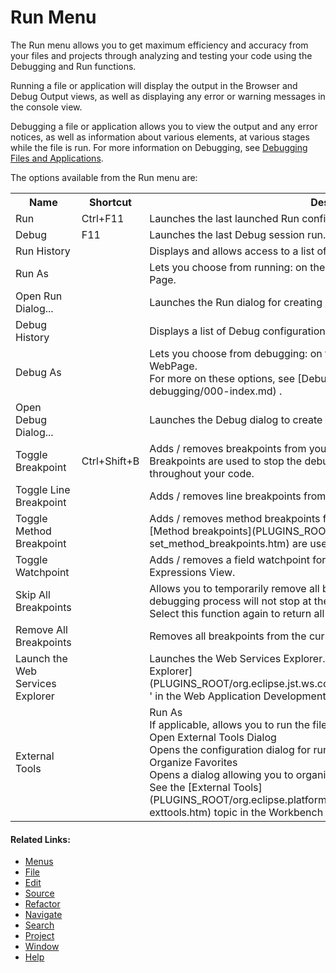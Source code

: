 # Run Menu

<!--context:run-->

The Run menu allows you to get maximum efficiency and accuracy from your files and projects through analyzing and testing your code using the Debugging and Run functions.

Running a file or application will display the output in the Browser and Debug Output views, as well as displaying any error or warning messages in the console view.

Debugging a file or application allows you to view the output and any error notices, as well as information about various elements, at various stages while the file is run. For more information on Debugging, see [Debugging Files and Applications](../../024-tasks/152-debugging/000-index.md).

The options available from the Run menu are:

<table>
<tr><th>Name</th>

<th>Shortcut</th>

<th>Description</th></tr>

<tr><td>Run</td>

<td>Ctrl+F11</td>

<td>Launches the last launched Run configuration.</td></tr>

<tr><td>Debug</td>

<td>F11</td>

<td>Launches the last Debug session run.</td></tr>

<tr><td>Run History</td>

<td></td>

<td>Displays and allows access to a list of previously launched Run configurations.</td></tr>

<tr><td>Run As</td>

<td></td>

<td>Lets you choose from running: on the server, as a PHP Script, or as a PHP Web Page.</td></tr>

<tr><td>Open Run Dialog...</td>

<td></td>

<td>Launches the Run dialog for creating / editing Run configurations.</td></tr>

<tr><td>Debug History</td>

<td></td>

<td>Displays a list of Debug configurations so that they can be used for debugging.</td></tr>

<tr><td>Debug As</td>

<td></td>

<td>Lets you choose from debugging: on the server, as a PHP Script, or as a PHP WebPage.
<br />
For more on these options, see [Debugging](../../024-tasks/152-debugging/000-index.md) .</td></tr>

<tr><td>Open Debug Dialog...</td>

<td></td>

<td>Launches the Debug dialog to create /edit debugging configurations.</td></tr>

<tr><td>Toggle Breakpoint</td>

<td>Ctrl+Shift+B</td>

<td>Adds / removes breakpoints from your script.
<br />
Breakpoints are used to stop the debugging process at certain key places throughout your code.</td></tr>

<tr><td>Toggle Line Breakpoint</td>

<td></td>

<td>Adds / removes line breakpoints from your script.</td></tr>

<tr><td>Toggle Method Breakpoint</td>

<td></td>

<td>Adds / removes method breakpoints from your script.
<br />
[Method breakpoints](PLUGINS_ROOT/org.eclipse.jdt.doc.user/tasks/task-set_method_breakpoints.htm) are used to add conditions to breakpoints.</td></tr>

<tr><td>Toggle Watchpoint</td>

<td></td>

<td>Adds / removes a field watchpoint for the current selected variable in the Expressions View.</td></tr>

<tr><td>Skip All Breakpoints</td>

<td></td>

<td>Allows you to temporarily remove all breakpoints from your script so that the debugging process will not stop at them.
<br />
Select this function again to return all breakpoints to the script.</td></tr>

<tr><td>Remove All Breakpoints</td>

<td></td>

<td>Removes all breakpoints from the current active file.</td></tr>

<tr><td>Launch the Web Services Explorer</td>

<td></td>

<td>Launches the Web Services Explorer. See ' [Launching the Web Services Explorer](PLUGINS_ROOT/org.eclipse.jst.ws.consumption.ui.doc.user/tasks/tstrtexp.html) ' in the Web Application Development User Guide for more information.</td></tr>

<tr><td>External Tools</td>

<td></td>

<td>Run As
<br />
If applicable, allows you to run the file using External tools.
<br />
Open External Tools Dialog
<br />
Opens the configuration dialog for running a file using external tools.
<br />
Organize Favorites
<br />
Opens a dialog allowing you to organize your external tools.
<br />
See the [External Tools](PLUGINS_ROOT/org.eclipse.platform.doc.user/concepts/concepts-exttools.htm)  topic in the Workbench User Guide for more information.</td></tr>

</table>

<!--links-start-->

#### Related Links:

 * [Menus](000-index.md)
 * [File](008-file/000-index.md)
 * [Edit](016-edit.md)
 * [Source](024-source.md)
 * [Refactor](032-refactor.md)
 * [Navigate](040-navigate.md)
 * [Search](048-search.md)
 * [Project](056-project.md)
 * [Window](080-window.md)
 * [Help](088-help.md)

<!--links-end-->
